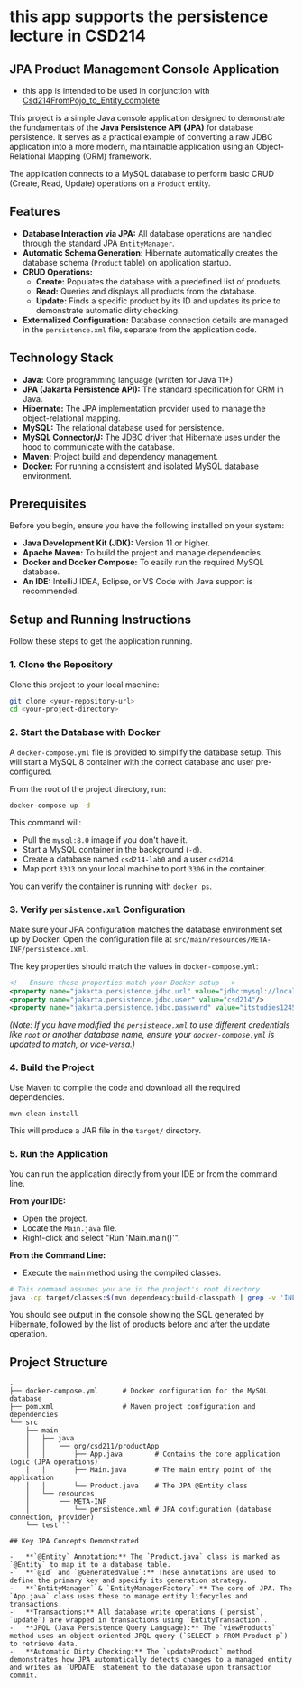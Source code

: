 # this app supports the persistence lecture in CSD214 
## JPA Product Management Console Application

- this app is intended to be used in conjunction with [Csd214FromPojo_to_Entity_complete](https://github.com/fcarella/Csd214FromPojo_to_Entity_complete/tree/main)

This project is a simple Java console application designed to demonstrate the fundamentals of the **Java Persistence API (JPA)** for database persistence. It serves as a practical example of converting a raw JDBC application into a more modern, maintainable application using an Object-Relational Mapping (ORM) framework.

The application connects to a MySQL database to perform basic CRUD (Create, Read, Update) operations on a `Product` entity.

## Features

-   **Database Interaction via JPA:** All database operations are handled through the standard JPA `EntityManager`.
-   **Automatic Schema Generation:** Hibernate automatically creates the database schema (`Product` table) on application startup.
-   **CRUD Operations:**
    -   **Create:** Populates the database with a predefined list of products.
    -   **Read:** Queries and displays all products from the database.
    -   **Update:** Finds a specific product by its ID and updates its price to demonstrate automatic dirty checking.
-   **Externalized Configuration:** Database connection details are managed in the `persistence.xml` file, separate from the application code.

## Technology Stack

-   **Java:** Core programming language (written for Java 11+)
-   **JPA (Jakarta Persistence API):** The standard specification for ORM in Java.
-   **Hibernate:** The JPA implementation provider used to manage the object-relational mapping.
-   **MySQL:** The relational database used for persistence.
-   **MySQL Connector/J:** The JDBC driver that Hibernate uses under the hood to communicate with the database.
-   **Maven:** Project build and dependency management.
-   **Docker:** For running a consistent and isolated MySQL database environment.

## Prerequisites

Before you begin, ensure you have the following installed on your system:

-   **Java Development Kit (JDK):** Version 11 or higher.
-   **Apache Maven:** To build the project and manage dependencies.
-   **Docker and Docker Compose:** To easily run the required MySQL database.
-   **An IDE:** IntelliJ IDEA, Eclipse, or VS Code with Java support is recommended.

## Setup and Running Instructions

Follow these steps to get the application running.

### 1. Clone the Repository

Clone this project to your local machine:
```bash
git clone <your-repository-url>
cd <your-project-directory>
```

### 2. Start the Database with Docker

A `docker-compose.yml` file is provided to simplify the database setup. This will start a MySQL 8 container with the correct database and user pre-configured.

From the root of the project directory, run:
```bash
docker-compose up -d
```
This command will:
-   Pull the `mysql:8.0` image if you don't have it.
-   Start a MySQL container in the background (`-d`).
-   Create a database named `csd214-lab0` and a user `csd214`.
-   Map port `3333` on your local machine to port `3306` in the container.

You can verify the container is running with `docker ps`.

### 3. Verify `persistence.xml` Configuration

Make sure your JPA configuration matches the database environment set up by Docker. Open the configuration file at `src/main/resources/META-INF/persistence.xml`.

The key properties should match the values in `docker-compose.yml`:
```xml
<!-- Ensure these properties match your Docker setup -->
<property name="jakarta.persistence.jdbc.url" value="jdbc:mysql://localhost:3333/csd214-lab0?createDatabaseIfNotExist=true"/>
<property name="jakarta.persistence.jdbc.user" value="csd214"/>
<property name="jakarta.persistence.jdbc.password" value="itstudies1245"/>
```
*(Note: If you have modified the `persistence.xml` to use different credentials like `root` or another database name, ensure your `docker-compose.yml` is updated to match, or vice-versa.)*

### 4. Build the Project

Use Maven to compile the code and download all the required dependencies.
```bash
mvn clean install
```
This will produce a JAR file in the `target/` directory.

### 5. Run the Application

You can run the application directly from your IDE or from the command line.

**From your IDE:**
-   Open the project.
-   Locate the `Main.java` file.
-   Right-click and select "Run 'Main.main()'".

**From the Command Line:**
-   Execute the `main` method using the compiled classes.
```bash
# This command assumes you are in the project's root directory
java -cp target/classes:$(mvn dependency:build-classpath | grep -v 'INFO') org.csd211.productApp.Main
```

You should see output in the console showing the SQL generated by Hibernate, followed by the list of products before and after the update operation.

## Project Structure

```
.
├── docker-compose.yml      # Docker configuration for the MySQL database
├── pom.xml                 # Maven project configuration and dependencies
└── src
    ├── main
    │   ├── java
    │   │   └── org/csd211/productApp
    │   │       ├── App.java        # Contains the core application logic (JPA operations)
    │   │       ├── Main.java       # The main entry point of the application
    │   │       └── Product.java    # The JPA @Entity class
    │   └── resources
    │       └── META-INF
    │           └── persistence.xml # JPA configuration (database connection, provider)
    └── test```

## Key JPA Concepts Demonstrated

-   **`@Entity` Annotation:** The `Product.java` class is marked as `@Entity` to map it to a database table.
-   **`@Id` and `@GeneratedValue`:** These annotations are used to define the primary key and specify its generation strategy.
-   **`EntityManager` & `EntityManagerFactory`:** The core of JPA. The `App.java` class uses these to manage entity lifecycles and transactions.
-   **Transactions:** All database write operations (`persist`, `update`) are wrapped in transactions using `EntityTransaction`.
-   **JPQL (Java Persistence Query Language):** The `viewProducts` method uses an object-oriented JPQL query (`SELECT p FROM Product p`) to retrieve data.
-   **Automatic Dirty Checking:** The `updateProduct` method demonstrates how JPA automatically detects changes to a managed entity and writes an `UPDATE` statement to the database upon transaction commit.
